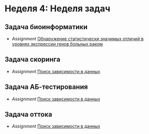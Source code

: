# Неделя 4: Неделя задач
## Задача биоинформатики
* _Assignment_ [Обнаружение статистически значимых отличий в уровнях экспрессии генов больных раком](week_4/assignment_1/differentially_expressed_genes.ipynb)
## Задача скоринга
 * _Assignment_ [Поиск зависимости в данных](week_3/materials/3-1.Poisk_zavisimostej_v_dannyh.pdf)
## Задача АБ-тестирования
 * _Assignment_ [Поиск зависимости в данных](week_3/materials/3-1.Poisk_zavisimostej_v_dannyh.pdf)
## Задача оттока
 * _Assignment_ [Поиск зависимости в данных](week_3/materials/3-1.Poisk_zavisimostej_v_dannyh.pdf)

